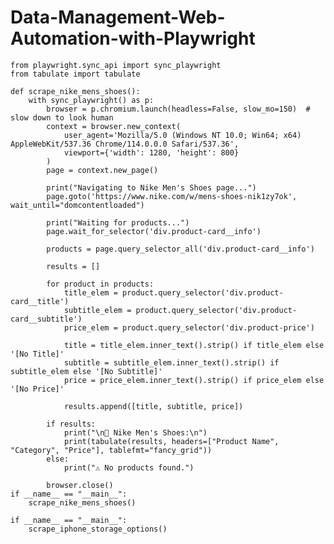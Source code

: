 # Data-Management-Web-Automation-with-Playwright

    from playwright.sync_api import sync_playwright
    from tabulate import tabulate
    
    def scrape_nike_mens_shoes():
        with sync_playwright() as p:
            browser = p.chromium.launch(headless=False, slow_mo=150)  # slow down to look human
            context = browser.new_context(
                user_agent='Mozilla/5.0 (Windows NT 10.0; Win64; x64) AppleWebKit/537.36 Chrome/114.0.0.0 Safari/537.36',
                viewport={'width': 1280, 'height': 800}
            )
            page = context.new_page()
            
            print("Navigating to Nike Men's Shoes page...")
            page.goto('https://www.nike.com/w/mens-shoes-nik1zy7ok', wait_until="domcontentloaded")
    
            print("Waiting for products...")
            page.wait_for_selector('div.product-card__info')
    
            products = page.query_selector_all('div.product-card__info')
    
            results = []
    
            for product in products:
                title_elem = product.query_selector('div.product-card__title')
                subtitle_elem = product.query_selector('div.product-card__subtitle')
                price_elem = product.query_selector('div.product-price')
    
                title = title_elem.inner_text().strip() if title_elem else '[No Title]'
                subtitle = subtitle_elem.inner_text().strip() if subtitle_elem else '[No Subtitle]'
                price = price_elem.inner_text().strip() if price_elem else '[No Price]'
    
                results.append([title, subtitle, price])
    
            if results:
                print("\n👟 Nike Men's Shoes:\n")
                print(tabulate(results, headers=["Product Name", "Category", "Price"], tablefmt="fancy_grid"))
            else:
                print("⚠️ No products found.")
    
            browser.close()
    if __name__ == "__main__":
        scrape_nike_mens_shoes()
    
    if __name__ == "__main__":
        scrape_iphone_storage_options()
